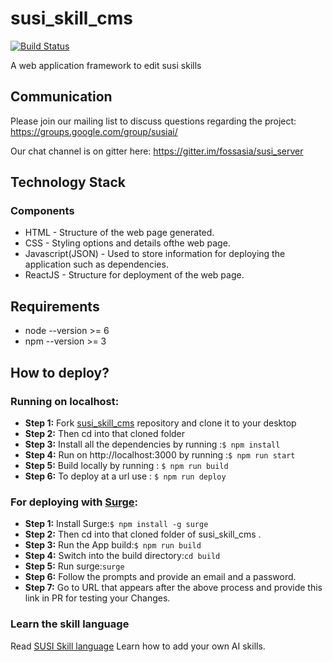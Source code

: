 # susi_skill_cms

[![Build Status](https://travis-ci.org/fossasia/susi_skill_cms.svg?branch=master)](https://travis-ci.org/fossasia/susi_skill_cms)

A web application framework to edit susi skills

## Communication

Please join our mailing list to discuss questions regarding the project: https://groups.google.com/group/susiai/

Our chat channel is on gitter here: https://gitter.im/fossasia/susi_server

## Technology Stack

### Components
* HTML - Structure of the web page generated.
* CSS - Styling options and details ofthe web page.
* Javascript(JSON) - Used to store information for deploying the application such as dependencies.
* ReactJS - Structure for deployment of the web page.

## Requirements
* node --version >= 6
* npm --version >= 3

## How to deploy?

### Running on localhost:
* **Step 1:** Fork [susi_skill_cms](https://github.com/fossasia/susi_skill_cms) repository and clone it to your desktop
* **Step 2:** Then cd into that cloned folder
* **Step 3:** Install all the dependencies by running :```$ npm install```
* **Step 4:** Run on http://localhost:3000 by running :```$ npm run start```
* **Step 5:** Build locally by running : ```$ npm run build ```
* **Step 6:** To deploy at a url use : ```$ npm run deploy ```

### For deploying with [Surge](https://surge.sh/):

* **Step 1:** Install Surge:```$ npm install -g surge```
* **Step 2:** Then cd into that cloned folder of susi_skill_cms .
* **Step 3:** Run the App build:```$ npm run build```
* **Step 4:** Switch into the build directory:```cd build```
* **Step 5:** Run surge:```surge```
* **Step 6:** Follow the prompts and provide an email and a password.
* **Step 7:** Go to URL that appears after the above process and provide this link in PR for testing your Changes. 

### Learn the skill language

Read [SUSI Skill language](./docs/Skill_Tutorial.md) Learn how to add your own AI skills.
